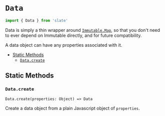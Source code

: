 
# `Data`

```js
import { Data } from 'slate'
```

Data is simply a thin wrapper around [`Immutable.Map`](https://facebook.github.io/immutable-js/docs/#/Map), so that you don't need to ever depend on Immutable directly, and for future compatibility.

A data object can have any properties associated with it.

- [Static Methods](#static-methods)
  - [`Data.create`](#data-create)


## Static Methods

### `Data.create`
`Data.create(properties: Object) => Data`

Create a data object from a plain Javascript object of `properties`.
